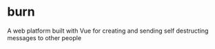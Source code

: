 # burn
A web platform built with Vue for creating and sending self destructing messages to other people
